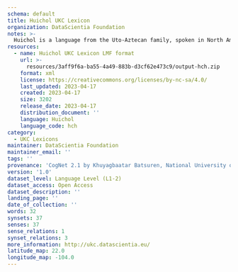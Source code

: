 ```yaml
---
schema: default
title: Huichol UKC Lexicon
organization: DataScientia Foundation
notes: >-
  Huichol is a language from the Uto-Aztecan family, spoken in North America. The UKC Lexicon of Huichol is represented as a lexico-semantic network. It consists of words, word senses, synsets, as well as sense-level and synset-level relationships.
resources:
  - name: Huichol UKC Lexicon LMF format
    url: >-
      resources/3aff9f6a-ba55-4a49-883b-d3cf62e473c9/output-hch.zip
    format: xml
    license: https://creativecommons.org/licenses/by-nc-sa/4.0/
    last_updated: 2023-04-17
    created: 2023-04-17
    size: 3202
    release_date: 2023-04-17
    distribution_document: ''
    language: Huichol
    language_code: hch
category:
  - UKC Lexicons
maintainer: DataScientia Foundation
maintainer_email: ''
tags: ''
provenance: 'CogNet 2.1 by Khuyagbaatar Batsuren, National University of Mongolia (http://cognet.ukc.disi.unitn.it); KinDiv: Kinship Diversity 1.0 by Temuulen Khishigsuren (http://ukc.disi.unitn.it/index.php/kinship/); UniMet: Universal Metonymy 1.0 by Temuulen Khishigsuren and Gábor Bella (http://ukc.disi.unitn.it/index.php/metonymy/); Native Languages of the Americas 2021.11. by Laura Redish and Orrin Lewis (http://www.native-languages.org); Princeton WordNet 2.1 by Princeton University (https://wordnet.princeton.edu)'
version: '1.0'
dataset_level: Language Level (L1-2)
dataset_access: Open Access
dataset_description: ''
landing_page: ''
date_of_collection: ''
words: 32
synsets: 37
senses: 37
sense_relations: 1
synset_relations: 3
more_information: http://ukc.datascientia.eu/
latitude_map: 22.0
longitude_map: -104.0
---
```

